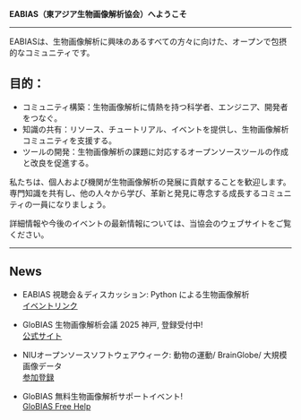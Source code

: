**EABIAS（東アジア生物画像解析協会）へようこそ**

---------------------------------
EABIASは、生物画像解析に興味のあるすべての方々に向けた、オープンで包摂的なコミュニティです。

## 目的：    
- コミュニティ構築：生物画像解析に情熱を持つ科学者、エンジニア、開発者をつなぐ。  
- 知識の共有：リソース、チュートリアル、イベントを提供し、生物画像解析コミュニティを支援する。  
- ツールの開発：生物画像解析の課題に対応するオープンソースツールの作成と改良を促進する。  

私たちは、個人および機関が生物画像解析の発展に貢献することを歓迎します。
専門知識を共有し、他の人々から学び、革新と発見に専念する成長するコミュニティの一員になりましょう。  

詳細情報や今後のイベントの最新情報については、当協会のウェブサイトをご覧ください。  


---------------------------------
## News
- EABIAS 視聴会＆ディスカッション: Python による生物画像解析  
[イベントリンク](https://docs.google.com/document/d/14mRHf7DGSZsFjaJhhjdbVZDhxe5GPa-8wV1EXQE5PuI/edit?usp=sharing)

- GloBIAS 生物画像解析会議 2025 神戸, 登録受付中!  
[公式サイト](https://www.globias.org/activities/bioimage-analysis-conference-2025-in-kobe)

- NIUオープンソースソフトウェアウィーク: 動物の運動/ BrainGlobe/ 大規模画像データ  
[参加登録](https://neuroinformatics.dev/open-software-week/)  

- GloBIAS 無料生物画像解析サポートイベント!  
[GloBIAS Free Help](https://www.globias.org/activities/globias-free-help)

